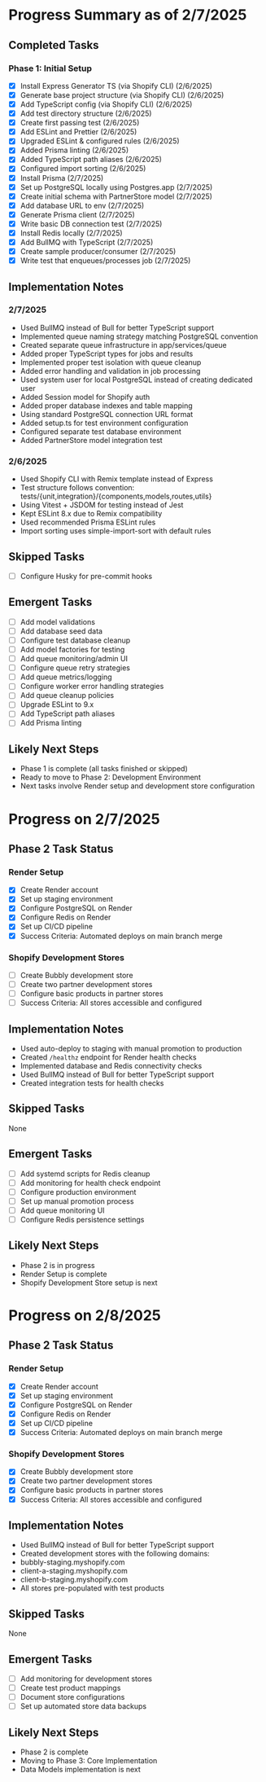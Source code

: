 # Progress Summary as of 2/7/2025

## Completed Tasks
### Phase 1: Initial Setup
- [x] Install Express Generator TS (via Shopify CLI) (2/6/2025)
- [x] Generate base project structure (via Shopify CLI) (2/6/2025)
- [x] Add TypeScript config (via Shopify CLI) (2/6/2025)
- [x] Add test directory structure (2/6/2025)
- [x] Create first passing test (2/6/2025)
- [x] Add ESLint and Prettier (2/6/2025)
- [x] Upgraded ESLint & configured rules (2/6/2025)
- [x] Added Prisma linting (2/6/2025)
- [x] Added TypeScript path aliases (2/6/2025)
- [x] Configured import sorting (2/6/2025)
- [x] Install Prisma (2/7/2025)
- [x] Set up PostgreSQL locally using Postgres.app (2/7/2025)
- [x] Create initial schema with PartnerStore model (2/7/2025)
- [x] Add database URL to env (2/7/2025)
- [x] Generate Prisma client (2/7/2025)
- [x] Write basic DB connection test (2/7/2025)
- [x] Install Redis locally (2/7/2025)
- [x] Add BullMQ with TypeScript (2/7/2025)
- [x] Create sample producer/consumer (2/7/2025)
- [x] Write test that enqueues/processes job (2/7/2025)

## Implementation Notes
### 2/7/2025
- Used BullMQ instead of Bull for better TypeScript support
- Implemented queue naming strategy matching PostgreSQL convention
- Created separate queue infrastructure in app/services/queue
- Added proper TypeScript types for jobs and results
- Implemented proper test isolation with queue cleanup
- Added error handling and validation in job processing
- Used system user for local PostgreSQL instead of creating dedicated user
- Added Session model for Shopify auth
- Added proper database indexes and table mapping
- Using standard PostgreSQL connection URL format
- Added setup.ts for test environment configuration
- Configured separate test database environment
- Added PartnerStore model integration test

### 2/6/2025
- Used Shopify CLI with Remix template instead of Express
- Test structure follows convention: tests/{unit,integration}/{components,models,routes,utils}
- Using Vitest + JSDOM for testing instead of Jest
- Kept ESLint 8.x due to Remix compatibility
- Used recommended Prisma ESLint rules
- Import sorting uses simple-import-sort with default rules

## Skipped Tasks
- [ ] Configure Husky for pre-commit hooks

## Emergent Tasks
- [ ] Add model validations
- [ ] Add database seed data
- [ ] Configure test database cleanup
- [ ] Add model factories for testing
- [ ] Add queue monitoring/admin UI
- [ ] Configure queue retry strategies
- [ ] Add queue metrics/logging
- [ ] Configure worker error handling strategies
- [ ] Add queue cleanup policies
- [ ] Upgrade ESLint to 9.x
- [ ] Add TypeScript path aliases
- [ ] Add Prisma linting

## Likely Next Steps
- Phase 1 is complete (all tasks finished or skipped)
- Ready to move to Phase 2: Development Environment
- Next tasks involve Render setup and development store configuration

# Progress on 2/7/2025

## Phase 2 Task Status
### Render Setup
- [x] Create Render account
- [x] Set up staging environment
- [x] Configure PostgreSQL on Render
- [x] Configure Redis on Render
- [x] Set up CI/CD pipeline
- [x] Success Criteria: Automated deploys on main branch merge

### Shopify Development Stores
- [ ] Create Bubbly development store
- [ ] Create two partner development stores
- [ ] Configure basic products in partner stores
- [ ] Success Criteria: All stores accessible and configured

## Implementation Notes
- Used auto-deploy to staging with manual promotion to production
- Created `/healthz` endpoint for Render health checks
- Implemented database and Redis connectivity checks
- Used BullMQ instead of Bull for better TypeScript support
- Created integration tests for health checks

## Skipped Tasks
None

## Emergent Tasks
- [ ] Add systemd scripts for Redis cleanup
- [ ] Add monitoring for health check endpoint
- [ ] Configure production environment
- [ ] Set up manual promotion process
- [ ] Add queue monitoring UI
- [ ] Configure Redis persistence settings

## Likely Next Steps
- Phase 2 is in progress
- Render Setup is complete
- Shopify Development Store setup is next

# Progress on 2/8/2025

## Phase 2 Task Status
### Render Setup
- [x] Create Render account
- [x] Set up staging environment
- [x] Configure PostgreSQL on Render
- [x] Configure Redis on Render
- [x] Set up CI/CD pipeline
- [x] Success Criteria: Automated deploys on main branch merge

### Shopify Development Stores
- [x] Create Bubbly development store
- [x] Create two partner development stores
- [x] Configure basic products in partner stores
- [x] Success Criteria: All stores accessible and configured

## Implementation Notes
- Used BullMQ instead of Bull for better TypeScript support
- Created development stores with the following domains:
 - bubbly-staging.myshopify.com
 - client-a-staging.myshopify.com
 - client-b-staging.myshopify.com
- All stores pre-populated with test products

## Skipped Tasks
None

## Emergent Tasks
- [ ] Add monitoring for development stores
- [ ] Create test product mappings
- [ ] Document store configurations
- [ ] Set up automated store data backups

## Likely Next Steps
- Phase 2 is complete
- Moving to Phase 3: Core Implementation
- Data Models implementation is next
